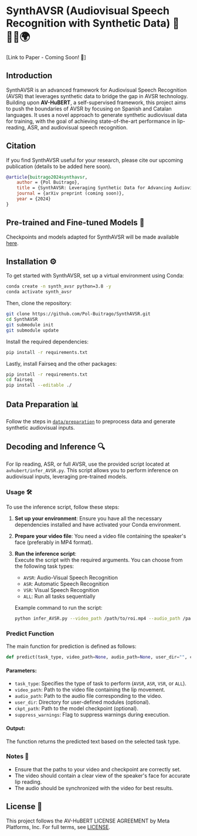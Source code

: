 # SynthAVSR (Audiovisual Speech Recognition with Synthetic Data) 🎤🧑‍💻🌍  
[Link to Paper - Coming Soon! 📄]

## Introduction  
SynthAVSR is an advanced framework for Audiovisual Speech Recognition (AVSR) that leverages synthetic data to bridge the gap in AVSR technology. Building upon **AV-HuBERT**, a self-supervised framework, this project aims to push the boundaries of AVSR by focusing on Spanish and Catalan languages. It uses a novel approach to generate synthetic audiovisual data for training, with the goal of achieving state-of-the-art performance in lip-reading, ASR, and audiovisual speech recognition.

## Citation  
If you find SynthAVSR useful for your research, please cite our upcoming publication (details to be added here soon).

```BibTeX
@article{buitrago2024synthavsr,
    author = {Pol Buitrago},
    title = {SynthAVSR: Leveraging Synthetic Data for Advancing Audiovisual Speech Recognition},
    journal = {arXiv preprint (coming soon)},
    year = {2024}
}
```

## Pre-trained and Fine-tuned Models 🧩  

Checkpoints and models adapted for SynthAVSR will be made available [here](link-to-checkpoints).

## Installation ⚙️  

To get started with SynthAVSR, set up a virtual environment using Conda:

```bash
conda create -n synth_avsr python=3.8 -y
conda activate synth_avsr
```

Then, clone the repository:

```bash
git clone https://github.com/Pol-Buitrago/SynthAVSR.git
cd SynthAVSR
git submodule init
git submodule update
```

Install the required dependencies:

```bash
pip install -r requirements.txt
```

Lastly, install Fairseq and the other packages:

```bash
pip install -r requirements.txt
cd fairseq
pip install --editable ./
```

## Data Preparation 📊  
Follow the steps in [`data/preparation`](data/preparation) to preprocess data and generate synthetic audiovisual inputs.

## Decoding and Inference 🔍  

For lip reading, ASR, or full AVSR, use the provided script located at `avhubert/infer_AVSR.py`. This script allows you to perform inference on audiovisual inputs, leveraging pre-trained models.

### Usage 🛠️  

To use the inference script, follow these steps:

1. **Set up your environment**: Ensure you have all the necessary dependencies installed and have activated your Conda environment.

2. **Prepare your video file**: You need a video file containing the speaker's face (preferably in MP4 format).

3. **Run the inference script**:  
   Execute the script with the required arguments. You can choose from the following task types:
   - `AVSR`: Audio-Visual Speech Recognition
   - `ASR`: Automatic Speech Recognition
   - `VSR`: Visual Speech Recognition
   - `ALL`: Run all tasks sequentially

   Example command to run the script:
   ```bash
   python infer_AVSR.py --video_path /path/to/roi.mp4 --audio_path /path/to/clip.wav --task_type AVSR
   ```

### Predict Function  

The main function for prediction is defined as follows:
```python
def predict(task_type, video_path=None, audio_path=None, user_dir="", ckpt_path="", suppress_warnings=True):
```

#### Parameters:
- `task_type`: Specifies the type of task to perform (`AVSR`, `ASR`, `VSR`, or `ALL`).
- `video_path`: Path to the video file containing the lip movement.
- `audio_path`: Path to the audio file corresponding to the video.
- `user_dir`: Directory for user-defined modules (optional).
- `ckpt_path`: Path to the model checkpoint (optional).
- `suppress_warnings`: Flag to suppress warnings during execution.

#### Output:
The function returns the predicted text based on the selected task type.

### Notes 📝  
- Ensure that the paths to your video and checkpoint are correctly set.
- The video should contain a clear view of the speaker's face for accurate lip reading.
- The audio should be synchronized with the video for best results.

## License 📜  
This project follows the AV-HuBERT LICENSE AGREEMENT by Meta Platforms, Inc. For full terms, see [LICENSE](link-to-license-file).

